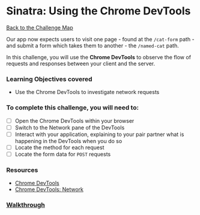 # Sinatra: Using the Chrome DevTools

[Back to the Challenge Map](00_challenge_map.md)

Our app now expects users to visit one page - found at the `/cat-form` path - and submit a form which takes them to another - the `/named-cat` path.

In this challenge, you will use the **Chrome DevTools** to observe the flow of requests and responses between your client and the server.

### Learning Objectives covered
- Use the Chrome DevTools to investigate network requests

### To complete this challenge, you will need to:

- [ ] Open the Chrome DevTools within your browser
- [ ] Switch to the Network pane of the DevTools
- [ ] Interact with your application, explaining to your pair partner what is happening in the DevTools when you do so
- [ ] Locate the method for each request
- [ ] Locate the form data for `POST` requests

### Resources

- [Chrome DevTools](https://developer.chrome.com/devtools)
- [Chrome DevTools: Network](https://developer.chrome.com/devtools/docs/network)

### [Walkthrough](walkthroughs/15_sinatra_using_the_chrome_devtools.md)
